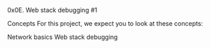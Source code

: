 0x0E. Web stack debugging #1

Concepts
For this project, we expect you to look at these concepts:

Network basics
Web stack debugging

